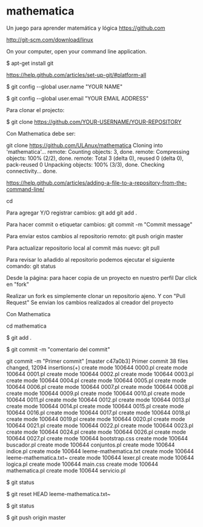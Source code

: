 # mathematica
Un juego para aprender matemática y lógica 
https://github.com

http://git-scm.com/download/linux

On your computer, open your command line application.

$ apt-get install git

https://help.github.com/articles/set-up-git/#platform-all

$ git config --global user.name "YOUR NAME"

$ git config --global user.email "YOUR EMAIL ADDRESS"

Para clonar el projecto: 

$ git clone https://github.com/YOUR-USERNAME/YOUR-REPOSITORY



Con Mathematica debe ser:

git clone https://github.com/ULAnux/mathematica
Cloning into 'mathematica'...
remote: Counting objects: 3, done.
remote: Compressing objects: 100% (2/2), done.
remote: Total 3 (delta 0), reused 0 (delta 0), pack-reused 0
Unpacking objects: 100% (3/3), done.
Checking connectivity... done.

https://help.github.com/articles/adding-a-file-to-a-repository-from-the-command-line/

cd <dir-repositorio> 


Para agregar Y/O registrar cambios:
	git add <filename>
	git add .

Para hacer commit o etiquetar  cambios:
	git commit -m "Commit message"

Para enviar estos cambios al repositorio remoto:
	git push origin master

Para actualizar repositorio local al commit más nuevo:
	git pull

Para revisar lo añadido al repositorio podemos ejecutar el siguiente comando:
	git status

Desde la página: para hacer copia de un proyecto en nuestro perfil
	Dar click en "fork" 

Realizar un fork es simplemente clonar un repositorio ajeno.
Y con 
	"Pull Request"
Se envian los cambios realizados al creador del proyecto




Con Mathematica 

cd mathematica

$ git add .

$ git commit -m "comentario del commit"

 git commit -m "Primer commit"
[master c47a0b3] Primer commit
 38 files changed, 12094 insertions(+)
 create mode 100644 0000.pl
 create mode 100644 0001.pl
 create mode 100644 0002.pl
 create mode 100644 0003.pl
 create mode 100644 0004.pl
 create mode 100644 0005.pl
 create mode 100644 0006.pl
 create mode 100644 0007.pl
 create mode 100644 0008.pl
 create mode 100644 0009.pl
 create mode 100644 0010.pl
 create mode 100644 0011.pl
 create mode 100644 0012.pl
 create mode 100644 0013.pl
 create mode 100644 0014.pl
 create mode 100644 0015.pl
 create mode 100644 0016.pl
 create mode 100644 0017.pl
 create mode 100644 0018.pl
 create mode 100644 0019.pl
 create mode 100644 0020.pl
 create mode 100644 0021.pl
 create mode 100644 0022.pl
 create mode 100644 0023.pl
 create mode 100644 0024.pl
 create mode 100644 0026.pl
 create mode 100644 0027.pl
 create mode 100644 bootstrap.css
 create mode 100644 buscador.pl
 create mode 100644 conjuntos.pl
 create mode 100644 indice.pl
 create mode 100644 leeme-mathematica.txt
 create mode 100644 leeme-mathematica.txt~
 create mode 100644 lexer.pl
 create mode 100644 logica.pl
 create mode 100644 main.css
 create mode 100644 mathematica.pl
 create mode 100644 servicio.pl

$ git status

$ git reset HEAD leeme-mathematica.txt~

$ git status

$ git push origin master

